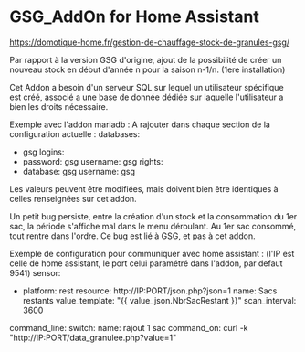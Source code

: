 # GSG_AddOn for Home Assistant

https://domotique-home.fr/gestion-de-chauffage-stock-de-granules-gsg/

Par rapport à la version GSG d'origine, ajout de la possibilité de créer un nouveau stock en début d'année n pour la saison n-1/n. 
(1ere installation)

Cet Addon a besoin d'un serveur SQL sur lequel un utilisateur spécifique est créé, associé a une base de donnée dédiée sur laquelle l'utilisateur a bien les droits nécessaire. 

Exemple avec l'addon mariadb : 
A rajouter dans chaque section de la configuration actuelle : 
databases:
  - gsg
logins:
  - password: gsg
    username: gsg
rights:
  - database: gsg
    username: gsg

Les valeurs peuvent être modifiées, mais doivent bien être identiques à celles renseignées sur cet addon.

Un petit bug persiste, entre la création d'un stock et la consommation du 1er sac, la période s'affiche mal dans le menu déroulant. 
Au 1er sac consommé, tout rentre dans l'ordre. 
Ce bug est lié à GSG, et pas à cet addon.


Exemple de configuration pour communiquer avec home assistant : (l'IP est celle de home assistant, le port celui paramétré dans l'addon, par defaut 9541)
sensor:
  - platform: rest
    resource: http://IP:PORT/json.php?json=1
    name: Sacs restants
    value_template: "{{ value_json.NbrSacRestant }}"
    scan_interval: 3600

command_line:
  switch:
    name: rajout 1 sac
    command_on: curl -k "http://IP:PORT/data_granulee.php?value=1"
